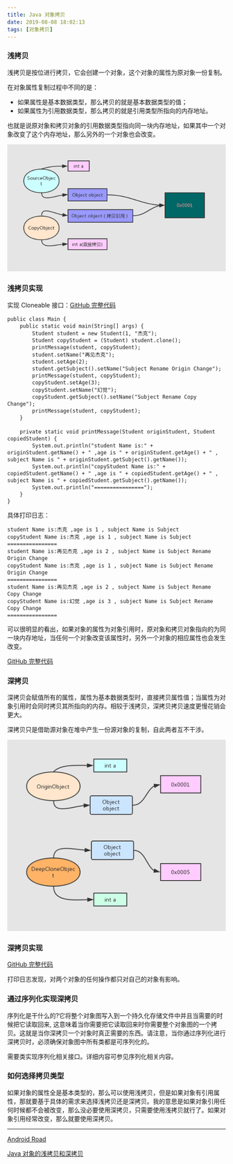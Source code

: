 ```yaml
---
title: Java 对象拷贝
date: 2019-08-08 18:02:13
tags: [对象拷贝]
---
```



### 浅拷贝

浅拷贝是按位进行拷贝，它会创建一个对象，这个对象的属性为原对象一份复制。

在对象属性复制过程中不同的是：
* 如果属性是基本数据类型，那么拷贝的就是基本数据类型的值；
* 如果属性为引用数据类型，那么拷贝的就是引用类型所指向的内存地址。

也就是说原对象和拷贝对象的引用数据类型指向同一块内存地址，如果其中一个对象改变了这个内存地址，那么另外的一个对象也会改变。

<!-- more -->

![图例](/../images/2019_07_03_01.jpg)


### 浅拷贝实现


实现 Cloneable 接口：[GitHub 完整代码](https://github.com/leeGYPlus/JavaCode/blob/master/src/copy/Student.java)

[]()
```
public class Main {
    public static void main(String[] args) {
        Student student = new Student(1, "杰克");
        Student copyStudent = (Student) student.clone();
        printMessage(student, copyStudent);
        student.setName("再见杰克");
        student.setAge(2);
        student.getSubject().setName("Subject Rename Origin Change");
        printMessage(student, copyStudent);
        copyStudent.setAge(3);
        copyStudent.setName("幻觉");
        copyStudent.getSubject().setName("Subject Rename Copy Change");
        printMessage(student, copyStudent);
    }

    private static void printMessage(Student originStudent, Student copiedStudent) {
        System.out.println("student Name is:" + originStudent.getName() + " ,age is " + originStudent.getAge() + " , subject Name is " + originStudent.getSubject().getName());
        System.out.println("copyStudent Name is:" + copiedStudent.getName() + " ,age is " + copiedStudent.getAge() + " , subject Name is " + copiedStudent.getSubject().getName());
        System.out.println("================");
    }
}
```

具体打印日志：

```
student Name is:杰克 ,age is 1 , subject Name is Subject
copyStudent Name is:杰克 ,age is 1 , subject Name is Subject
================
student Name is:再见杰克 ,age is 2 , subject Name is Subject Rename Origin Change
copyStudent Name is:杰克 ,age is 1 , subject Name is Subject Rename Origin Change
================
student Name is:再见杰克 ,age is 2 , subject Name is Subject Rename Copy Change
copyStudent Name is:幻觉 ,age is 3 , subject Name is Subject Rename Copy Change
================
```

可以很明显的看出，如果对象的属性为对象引用时，原对象和拷贝对象指向的为同一块内存地址，当任何一个对象改变该属性时，另外一个对象的相应属性也会发生改变。




[GitHub 完整代码](https://github.com/leeGYPlus/JavaCode/tree/master/src/copy/Main.java)



### 深拷贝

深拷贝会赋值所有的属性，属性为基本数据类型时，直接拷贝属性值；当属性为对象引用时会同时拷贝其所指向的内存。相较于浅拷贝，深拷贝拷贝速度更慢花销会更大。


深拷贝只是借助源对象在堆中产生一份源对象的复制，自此两者互不干涉。

![图例](/../images/2019_07_03_04.jpg)

### 深拷贝实现

[GitHub 完整代码](https://github.com/leeGYPlus/JavaCode/blob/master/src/copy/DeepMain.kt)

打印日志发现，对两个对象的任何操作都只对自己的对象有影响。


### 通过序列化实现深拷贝


序列化是干什么的?它将整个对象图写入到一个持久化存储文件中并且当需要的时候把它读取回来, 这意味着当你需要把它读取回来时你需要整个对象图的一个拷贝。这就是当你深拷贝一个对象时真正需要的东西。请注意，当你通过序列化进行深拷贝时，必须确保对象图中所有类都是可序列化的。

需要类实现序列化相关接口。详细内容可参见序列化相关内容。

### 如何选择拷贝类型

如果对象的属性全是基本类型的，那么可以使用浅拷贝，但是如果对象有引用属性，那就要基于具体的需求来选择浅拷贝还是深拷贝。我的意思是如果对象引用任何时候都不会被改变，那么没必要使用深拷贝，只需要使用浅拷贝就行了。如果对象引用经常改变，那么就要使用深拷贝。

---
[Android Road](https://www.androidos.net.cn/codebook/AndroidRoad)

[Java 对象的浅拷贝和深拷贝](https://www.androidos.net.cn/codebook/AndroidRoad/java/basis/copy.html)
